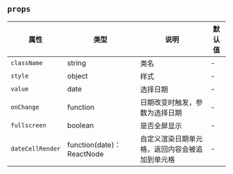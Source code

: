 ## `props`
属性|类型|说明|默认值
---|---|---|---
`className` | string | 类名 | -
`style` | object | 样式 | - 
`value` | date | 选择日期 | -
`onChange` | function | 日期改变时触发，参数为选择日期 | -
`fullscreen` | boolean | 是否全屏显示 | - 
`dateCellRender` | function(date)：ReactNode | 	自定义渲染日期单元格，返回内容会被追加到单元格 | - 
